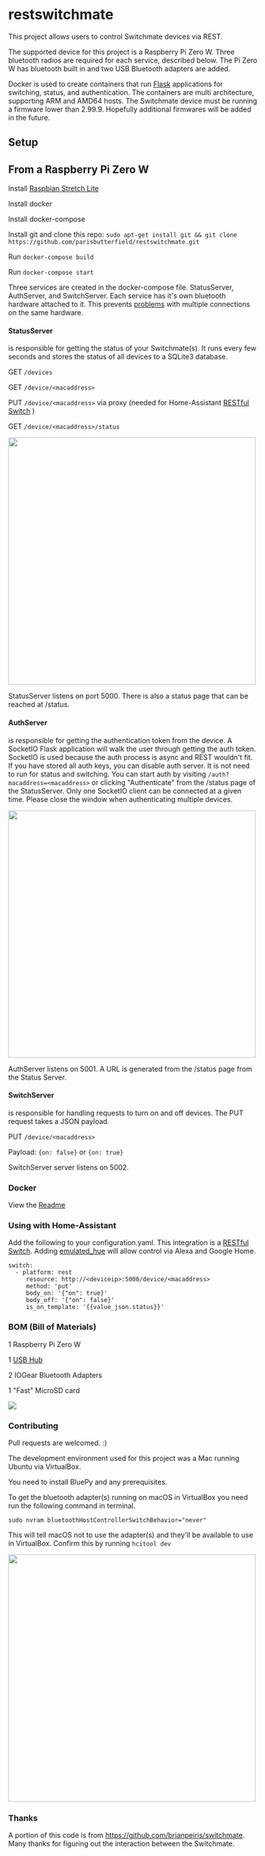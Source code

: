 # restswitchmate 
This project allows users to control Switchmate devices via REST. 

The supported device for this project is a Raspberry Pi Zero W. Three bluetooth radios are required for each service, described below. The Pi Zero W has bluetooth built in and two USB Bluetooth adapters are added. 

Docker is used to create containers that run [Flask](http://flask.pocoo.org) applications for switching, status, and authentication. The containers are multi architecture, supporting ARM and AMD64 hosts. The Switchmate device must be running a firmware lower than 2.99.9. Hopefully additional firmwares will be added in the future.

## Setup
From a Raspberry Pi Zero W
---------------------------------------------
Install [Raspbian Stretch Lite](https://www.raspberrypi.org/downloads/raspbian/)

Install docker

Install docker-compose

Install git and clone this repo:
`sudo apt-get install git && git clone https://github.com/parisbutterfield/restswitchmate.git`

Run `docker-compose build`

Run `docker-compose start`


Three services are created in the docker-compose file. StatusServer, AuthServer, and SwitchServer. Each service has it's own bluetooth hardware attached to it. This prevents [problems](https://github.com/IanHarvey/bluepy/issues/57) with multiple connections on the same hardware.

#### StatusServer 
is responsible for getting the status of your Switchmate(s). It runs every few seconds and stores the status of all devices to a SQLite3 database. 

GET `/devices`

GET `/device/<macaddress>`

PUT `/device/<macaddress>` via proxy (needed for Home-Assistant [RESTful Switch](https://home-assistant.io/components/switch.rest/) )
  
GET `/device/<macaddress>/status`

<a href="https://s3.amazonaws.com/parisbutterfield.com/images/status.png"> <img src="https://s3.amazonaws.com/parisbutterfield.com/images/status.png" width="500"> </a>

StatusServer listens on port 5000. There is also a status page that can be reached at /status.


#### AuthServer 
is responsible for getting the authentication token from the device. A SocketIO Flask application will walk the user through getting the auth token. SocketIO is used because the auth process is async and REST wouldn't fit. If you have stored all auth keys, you can disable auth server. It is not need to run for status and switching.
You can start auth by visiting `/auth?macaddress=<macaddress>` or clicking "Authenticate" from the /status page of the StatusServer. Only one SocketIO client can be connected at a given time. Please close the window when authenticating multiple devices.

<a href="https://s3.amazonaws.com/parisbutterfield.com/images/auth.png"> <img src="https://s3.amazonaws.com/parisbutterfield.com/images/auth.png" width="500"> </a>

AuthServer listens on 5001. A URL is generated from the /status page from the Status Server.


#### SwitchServer 
is responsible for handling requests to turn on and off devices. The PUT request takes a JSON payload. 

PUT `/device/<macaddress>`

Payload:
`{on: false}` or `{on: true}`

SwitchServer server listens on 5002.

### Docker 
View the [Readme](https://github.com/parisbutterfield/restswitchmate/tree/master/docker)

### Using with Home-Assistant
Add the following to your configuration.yaml. This integration is a [RESTful Switch](https://home-assistant.io/components/switch.rest/). Adding [emulated_hue](https://home-assistant.io/components/emulated_hue/) will allow control via Alexa and Google Home.

```
switch:
  - platform: rest
     resource: http://<deviceip>:5000/device/<macaddress>
     method: 'put'
     body_on: '{"on": true}'
     body_off: '{"on": false}'
     is_on_template: '{{value_json.status}}'
``` 
### BOM (Bill of Materials)
1 Raspberry Pi Zero W

1 [USB Hub](https://www.amazon.com/MakerSpot-Stackable-Raspberry-Connector-Bluetooth/dp/B01IT1TLFQ/ref=sr_1_3?ie=UTF8&qid=1516586918&sr=8-3&keywords=raspberry+zero+w+hub)

2 IOGear Bluetooth Adapters

1 "Fast" MicroSD card

<a href="https://s3.amazonaws.com/parisbutterfield.com/images/pi2.jpg"> <img src="https://s3.amazonaws.com/parisbutterfield.com/images/pi2.jpg"> </a>

### Contributing
Pull requests are welcomed. :)

The development environment used for this project was a Mac running Ubuntu via VirtualBox.

You need to install BluePy and any prerequisites.

To get the bluetooth adapter(s) running on macOS in VirtualBox you need run the following command in terminal.

`sudo nvram bluetoothHostControllerSwitchBehavior="never"`

This will tell macOS not to use the adapter(s) and they'll be available to use in VirtualBox.
Confirm this by running `hcitool dev`

<a href="https://s3.amazonaws.com/parisbutterfield.com/images/ubuntu_vbox.png"> <img src="https://s3.amazonaws.com/parisbutterfield.com/images/ubuntu_vbox.png" width="500"> </a>

### Thanks
A portion of this code is from https://github.com/brianpeiris/switchmate. Many thanks for figuring out the interaction between the Switchmate.

